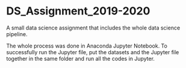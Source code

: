 # DS_Assignment_2019-2020

A small data science assignment that includes the whole data science pipeline.

The whole process was done in Anaconda Jupyter Notebook. To successfully run the Jupyter file, put the datasets and the Jupyter file together in the same folder and run all the codes in Jupyter.

